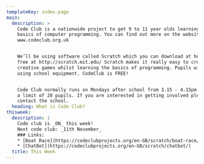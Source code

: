 ```yaml
---
templateKey: index-page
main:
  description: >
    Code Club is a nationwide project to get 9 to 11 year olds learning the
    basics of computer programming. You can find out more on the website
    www.codeclub.org.uk 


    We’ll be using software called Scratch which you can download at home for
    free at http://scratch.mit.edu/ Scratch makes it really easy to create fun,
    creative games whilst learning the basics of programming. Pupils will be
    using school equipment. CodeClub is FREE! 


    Code Club normally runs on Mondays after school from 3.15 - 4.15pm.  We have
    a limit of 20 pupils. If you are interested in getting involved please
    contact the school.
  heading: What is Code Club?
thisweek:
  description: |
    Code club is _ON_ this week!
    Next code club: _11th November_
    ### Links:
    * [Boat Race](https://codeclubprojects.org/en-GB/scratch/boat-race/)
    * [ChatBot](https://codeclubprojects.org/en-GB/scratch/chatbot/)
  title: This Week
---
```


